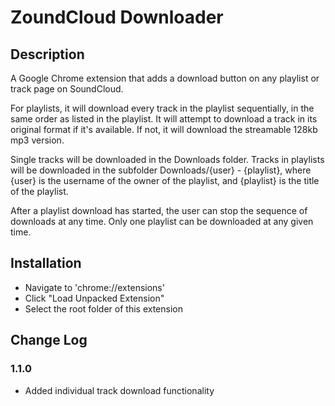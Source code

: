 # ZoundCloud Downloader

## Description

A Google Chrome extension that adds a download button on any playlist or track page on SoundCloud.

For playlists, it will download every track in the playlist sequentially, in the same order as listed in the playlist. 
It will attempt to download a track in its original format if it's available. If not, it will download the streamable 
128kb mp3 version.

Single tracks will be downloaded in the Downloads folder. Tracks in playlists will be downloaded in the subfolder
Downloads/{user} - {playlist}, where {user} is the username of the owner of the playlist, and {playlist} is the title 
of the playlist.

After a playlist download has started, the user can stop the sequence of downloads at any time. Only one playlist can 
be downloaded at any given time.

## Installation

- Navigate to 'chrome://extensions'
- Click "Load Unpacked Extension"
- Select the root folder of this extension

## Change Log

### 1.1.0

- Added individual track download functionality